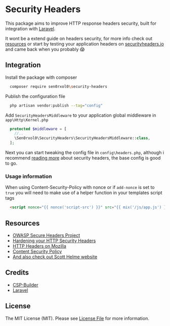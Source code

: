 # Security Headers

This package aims to improve HTTP response headers security, built for integration with [Laravel](https://laravel.com).

It wont be a extend guide on headers security, for more info check out [resources](#resources) or start by testing your application headers on [securityheaders.io](https://securityheaders.io/) and came back when you probably :scream:

## Integration

Install the package with composer

```bash
  composer require sen0rxol0\security-headers
```

Publish the configuration file

```bash
  php artisan vendor:publish --tag="config"
```

Add `SecurityHeadersMiddleware` to your application global middleware in `app\Http\Kernel.php`

```php
  protected $middleware = [
    //..
    \Sen0rxol0\SecurityHeaders\SecurityHeadersMiddleware::class,
  ];
```

Next you can start tweaking the config file in `config\headers.php`,
although i recommend [reading more](#resources) about security headers, the base config is good to go.

### Usage information

When using Content-Security-Policy with nonce or if `add-nonce` is set to `true` you will need to make use of a helper function in your templates script tags

```html
  <script nonce="{{ nonce('script-src') }}" src="{{ mix('/js/app.js') }}"></script>
```

## Resources

- [OWASP Secure Headers Project](https://www.owasp.org/index.php/OWASP_Secure_Headers_Project#tab=Headers)
- [Hardening your HTTP Security Headers](https://www.keycdn.com/blog/http-security-headers/)
- [HTTP Headers on Mozilla](https://developer.mozilla.org/en-US/docs/Web/HTTP/Headers#Security)
- [Content Security Policy](https://csp.withgoogle.com/docs/index.html)
- [And also check out Scott Helme website](https://scotthelme.co.uk/)

## Credits

- [CSP-Builder](https://github.com/paragonie/csp-builder)
- [Laravel](https://github.com/laravel/laravel)

## License

The MIT License (MIT). Please see [License File](LICENSE.md) for more information.
